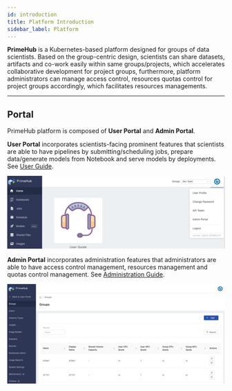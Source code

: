 ```yaml
---
id: introduction
title: Platform Introduction
sidebar_label: Platform
---
```



**PrimeHub** is a Kubernetes-based platform designed for groups of data scientists. Based on the group-centric design, scientists can share datasets, artifacts and co-work easily within same groups/projects, which accelerates collaborative development for project groups, furthermore, platform administrators can manage access control, resources quotas control for project groups accordingly, which facilitates resources managements.

---

## Portal

PrimeHub platform is composed of **User Portal** and **Admin Portal**.

**User Portal** incorporates scientists-facing prominent features that scientists are able to have pipelines by submitting/scheduling jobs, prepare data/generate models from Notebook and serve models by deployments. See [User Guide](quickstart/login-portal-user).

![](assets/v33-landing-user.png)

**Admin Portal** incorporates administration features that administrators are able to have access control management, resources management and quotas control management. See [Administration Guide](quickstart/login-portal-admin).

![](assets/v3-admin-portal_v31.png)
